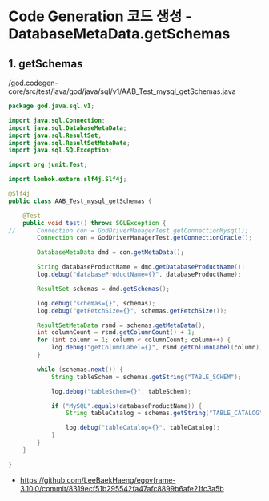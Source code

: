 # Code Generation 코드 생성 - DatabaseMetaData.getSchemas

## 1. getSchemas

/god.codegen-core/src/test/java/god/java/sql/v1/AAB_Test_mysql_getSchemas.java

```java
package god.java.sql.v1;

import java.sql.Connection;
import java.sql.DatabaseMetaData;
import java.sql.ResultSet;
import java.sql.ResultSetMetaData;
import java.sql.SQLException;

import org.junit.Test;

import lombok.extern.slf4j.Slf4j;

@Slf4j
public class AAB_Test_mysql_getSchemas {

	@Test
	public void test() throws SQLException {
//		Connection con = GodDriverManagerTest.getConnectionMysql();
		Connection con = GodDriverManagerTest.getConnectionOracle();

		DatabaseMetaData dmd = con.getMetaData();

		String databaseProductName = dmd.getDatabaseProductName();
		log.debug("databaseProductName={}", databaseProductName);

		ResultSet schemas = dmd.getSchemas();

		log.debug("schemas={}", schemas);
		log.debug("getFetchSize={}", schemas.getFetchSize());

		ResultSetMetaData rsmd = schemas.getMetaData();
		int columnCount = rsmd.getColumnCount() + 1;
		for (int column = 1; column < columnCount; column++) {
			log.debug("getColumnLabel={}", rsmd.getColumnLabel(column));
		}

		while (schemas.next()) {
			String tableSchem = schemas.getString("TABLE_SCHEM");

			log.debug("tableSchem={}", tableSchem);

			if ("MySQL".equals(databaseProductName)) {
				String tableCatalog = schemas.getString("TABLE_CATALOG");

				log.debug("tableCatalog={}", tableCatalog);
			}
		}
	}

}
```

- https://github.com/LeeBaekHaeng/egovframe-3.10.0/commit/8319ecf51b295542fa47afc8899b6afe21fc3a5b
